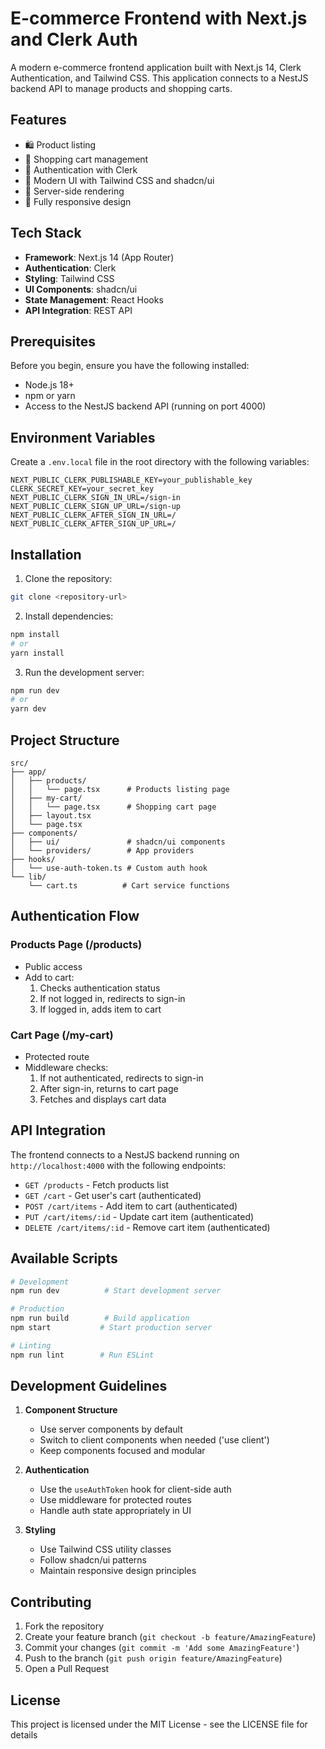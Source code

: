 # E-commerce Frontend with Next.js and Clerk Auth

A modern e-commerce frontend application built with Next.js 14, Clerk Authentication, and Tailwind CSS. This application connects to a NestJS backend API to manage products and shopping carts.

## Features

- 🛍️ Product listing
- 🛒 Shopping cart management
- 🔐 Authentication with Clerk
- 🎨 Modern UI with Tailwind CSS and shadcn/ui
- 🔄 Server-side rendering
- 📱 Fully responsive design

## Tech Stack

- **Framework**: Next.js 14 (App Router)
- **Authentication**: Clerk
- **Styling**: Tailwind CSS
- **UI Components**: shadcn/ui
- **State Management**: React Hooks
- **API Integration**: REST API

## Prerequisites

Before you begin, ensure you have the following installed:
- Node.js 18+
- npm or yarn
- Access to the NestJS backend API (running on port 4000)

## Environment Variables

Create a `.env.local` file in the root directory with the following variables:

```env
NEXT_PUBLIC_CLERK_PUBLISHABLE_KEY=your_publishable_key
CLERK_SECRET_KEY=your_secret_key
NEXT_PUBLIC_CLERK_SIGN_IN_URL=/sign-in
NEXT_PUBLIC_CLERK_SIGN_UP_URL=/sign-up
NEXT_PUBLIC_CLERK_AFTER_SIGN_IN_URL=/
NEXT_PUBLIC_CLERK_AFTER_SIGN_UP_URL=/
```

## Installation

1. Clone the repository:
```bash
git clone <repository-url>
```

2. Install dependencies:
```bash
npm install
# or
yarn install
```

3. Run the development server:
```bash
npm run dev
# or
yarn dev
```

## Project Structure

```
src/
├── app/
│   ├── products/
│   │   └── page.tsx      # Products listing page
│   ├── my-cart/
│   │   └── page.tsx      # Shopping cart page
│   ├── layout.tsx
│   └── page.tsx
├── components/
│   ├── ui/               # shadcn/ui components
│   └── providers/        # App providers
├── hooks/
│   └── use-auth-token.ts # Custom auth hook
└── lib/
    └── cart.ts          # Cart service functions
```

## Authentication Flow

### Products Page (/products)
- Public access
- Add to cart:
  1. Checks authentication status
  2. If not logged in, redirects to sign-in
  3. If logged in, adds item to cart

### Cart Page (/my-cart)
- Protected route
- Middleware checks:
  1. If not authenticated, redirects to sign-in
  2. After sign-in, returns to cart page
  3. Fetches and displays cart data

## API Integration

The frontend connects to a NestJS backend running on `http://localhost:4000` with the following endpoints:

- `GET /products` - Fetch products list
- `GET /cart` - Get user's cart (authenticated)
- `POST /cart/items` - Add item to cart (authenticated)
- `PUT /cart/items/:id` - Update cart item (authenticated)
- `DELETE /cart/items/:id` - Remove cart item (authenticated)

## Available Scripts

```bash
# Development
npm run dev          # Start development server

# Production
npm run build        # Build application
npm start           # Start production server

# Linting
npm run lint        # Run ESLint
```

## Development Guidelines

1. **Component Structure**
   - Use server components by default
   - Switch to client components when needed ('use client')
   - Keep components focused and modular

2. **Authentication**
   - Use the `useAuthToken` hook for client-side auth
   - Use middleware for protected routes
   - Handle auth state appropriately in UI

3. **Styling**
   - Use Tailwind CSS utility classes
   - Follow shadcn/ui patterns
   - Maintain responsive design principles

## Contributing

1. Fork the repository
2. Create your feature branch (`git checkout -b feature/AmazingFeature`)
3. Commit your changes (`git commit -m 'Add some AmazingFeature'`)
4. Push to the branch (`git push origin feature/AmazingFeature`)
5. Open a Pull Request

## License

This project is licensed under the MIT License - see the LICENSE file for details
